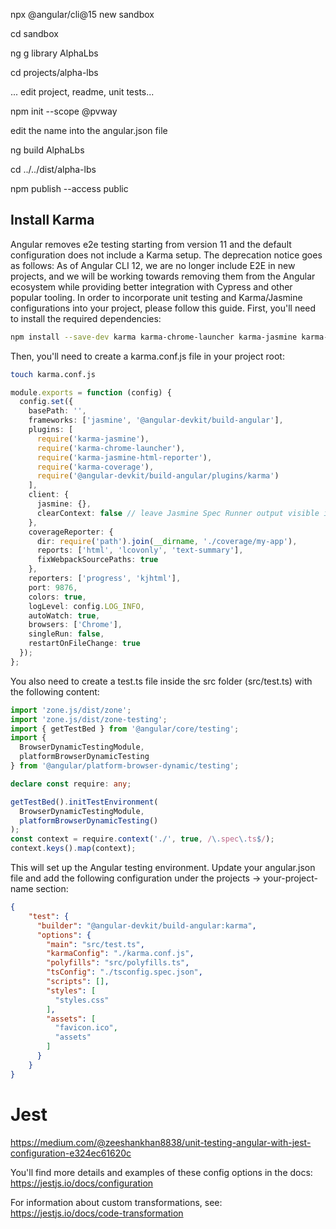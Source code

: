 npx @angular/cli@15 new sandbox

cd sandbox

ng g library AlphaLbs

cd projects/alpha-lbs

... edit project, readme, unit tests...

npm init --scope @pvway

edit the name into the angular.json file

ng build AlphaLbs

cd ../../dist/alpha-lbs

npm publish --access public


## Install Karma

Angular removes e2e testing starting from version 11 and the default configuration does not include a Karma setup. The deprecation notice goes as follows:
As of Angular CLI 12, we are no longer include E2E in new projects, and we will be working towards removing them from the Angular ecosystem while providing better integration with Cypress and other popular tooling.
In order to incorporate unit testing and Karma/Jasmine configurations into your project, please follow this guide.
First, you'll need to install the required dependencies:

```bash
npm install --save-dev karma karma-chrome-launcher karma-jasmine karma-jasmine-html-reporter jasmine-core jasmine-spec-reporter @types/jasmine
```
Then, you'll need to create a karma.conf.js file in your project root:

```bash
touch karma.conf.js
```

``` typescript
module.exports = function (config) {
  config.set({
    basePath: '',
    frameworks: ['jasmine', '@angular-devkit/build-angular'],
    plugins: [
      require('karma-jasmine'),
      require('karma-chrome-launcher'),
      require('karma-jasmine-html-reporter'),
      require('karma-coverage'),
      require('@angular-devkit/build-angular/plugins/karma')
    ],
    client: {
      jasmine: {},
      clearContext: false // leave Jasmine Spec Runner output visible in browser
    },
    coverageReporter: {
      dir: require('path').join(__dirname, './coverage/my-app'),
      reports: ['html', 'lcovonly', 'text-summary'],
      fixWebpackSourcePaths: true
    },
    reporters: ['progress', 'kjhtml'],
    port: 9876,
    colors: true,
    logLevel: config.LOG_INFO,
    autoWatch: true,
    browsers: ['Chrome'],
    singleRun: false,
    restartOnFileChange: true
  });
};
```

You also need to create a test.ts file inside the src folder (src/test.ts) with the following content:

```typescript
import 'zone.js/dist/zone';
import 'zone.js/dist/zone-testing';
import { getTestBed } from '@angular/core/testing';
import {
  BrowserDynamicTestingModule,
  platformBrowserDynamicTesting
} from '@angular/platform-browser-dynamic/testing';

declare const require: any;

getTestBed().initTestEnvironment(
  BrowserDynamicTestingModule,
  platformBrowserDynamicTesting()
);
const context = require.context('./', true, /\.spec\.ts$/);
context.keys().map(context);
```
This will set up the Angular testing environment.
Update your angular.json file and add the following configuration under the projects -> your-project-name section:

```json lines
{
    "test": {
      "builder": "@angular-devkit/build-angular:karma",
      "options": {
        "main": "src/test.ts",
        "karmaConfig": "./karma.conf.js",
        "polyfills": "src/polyfills.ts",
        "tsConfig": "./tsconfig.spec.json",
        "scripts": [],
        "styles": [
          "styles.css"
        ],
        "assets": [
          "favicon.ico",
          "assets"
        ]
      }
    }
}
```

# Jest
https://medium.com/@zeeshankhan8838/unit-testing-angular-with-jest-configuration-e324ec61620c

You'll find more details and examples of these config options in the docs:
https://jestjs.io/docs/configuration

For information about custom transformations, see:
https://jestjs.io/docs/code-transformation



